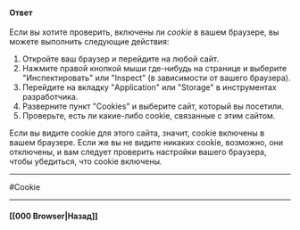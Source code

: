 #### Ответ

Если вы хотите проверить, включены ли *cookie* в вашем браузере, вы можете выполнить следующие действия:

1. Откройте ваш браузер и перейдите на любой сайт.
2. Нажмите правой кнопкой мыши где-нибудь на странице и выберите "Инспектировать" или "Inspect" (в зависимости от вашего браузера).
3. Перейдите на вкладку "Application" или "Storage" в инструментах разработчика.
4. Разверните пункт "Cookies" и выберите сайт, который вы посетили.
5. Проверьте, есть ли какие-либо cookie, связанные с этим сайтом.

Если вы видите cookie для этого сайта, значит, cookie включены в вашем браузере. Если же вы не видите никаких cookie, возможно, они отключены, и вам следует проверить настройки вашего браузера, чтобы убедиться, что cookie включены.

___
#Cookie 

___

#### [[000 Browser|Назад]]